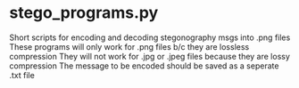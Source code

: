 # stego_programs.py
Short scripts for encoding and decoding stegonography msgs into .png files
These programs will only work for .png files b/c they are lossless compression
They will not work for .jpg or .jpeg files because they are lossy compression
The message to be encoded should be saved as a seperate .txt file
